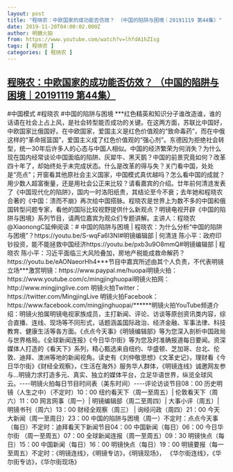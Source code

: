 ```yaml
---
layout: post
title: "程晓农：中欧国家的成功能否仿效？ （中国的陷阱与困境｜20191119 第44集）"
date: 2019-11-20T04:00:02.000Z
author: 明鏡火拍
from: https://www.youtube.com/watch?v=lhfdA1hZIsg
tags: [ 程晓农 ]
categories: [ 程晓农 ]
---
```

<!--1574222402000-->
[程晓农：中欧国家的成功能否仿效？ （中国的陷阱与困境｜20191119 第44集）](https://www.youtube.com/watch?v=lhfdA1hZIsg)
------

<div>
#中国模式 #程晓农 #中国的陷阱与困境 ***红色精英和知识分子谁改造谁，谁的话语在社会上占上风，是社会转型能否成功的关键。在这两方面，苏联比中国好，中欧国家比俄国好。在中欧国家，爱国主义是红色价值观的“致命毒药”，而在中俄这样的“革命摇篮国”，爱国主义成了红色价值观的“强心剂”。东德因为拒绝社会转型，统一30年后许多人的心态与中国人相似。中国的经济繁荣为何消失？为什么现在国内经常谈论中国面临的陷阱、灰犀牛、黑天鹅？中国的前景究竟如何？改革四十年了，却始终处于未完成状态。什么是改革的得与失？关门看中国，处处是“亮点”；开窗看其他原社会主义国家，中国模式真优越吗？怎么看中国的成就？用少数人超富衡量，还是用社会公正来比较？请看嘉宾的介绍。廿年前何清涟发表了《中国现代化的陷阱》，国内一时洛阳纸贵，其结论至今不衰；去年她和程晓农合著的《中国：溃而不崩》再次给中国搭脉。程晓农是世界上为数不多的中国和俄国转型问题专家，看他的国际比较视野提供什么新观点？明镜电视开辟《中国的陷阱与困境》系列节目，请两位嘉宾为观众们专题讲解。主讲人：程晓农 @XiaonongC延伸阅读：# 中国的陷阱与困境 | 程晓农：为什么分析“中国的陷阱与困境”？https://youtu.be/S-wqFa6l3NI#明镜编辑部 | 何清涟 陈小平：政府印钞投资，能不能拯救中国经济https://youtu.be/pxb3u9O8mmQ#明镜编辑部 | 程晓农 陈小平：习近平面临三大风险叠加，房地产税能成救命解药？https://youtu.be/eAONaeorHh4***节目中嘉宾所述由其个人负责，不代表明镜立场***激赏明镜：https://www.paypal.me/huopai明镜火拍：https://www.youtube.com/c/mingjinghuopai明镜火拍网：http://www.mingjinglive.com 明镜火拍Twitter：https://twitter.com/MingjingLive 明镜火拍Facebook：https://www.facebook.com/mingjinghuopai/******明镜火拍YouTube频道介绍：明镜火拍属明镜电视家族成员，主打新闻、评论、访谈等原创资讯类内容，综合直播、连线、现场等不同形式，话题涵盖国际政治、经济金融、军事法律、科技教育、健康生活等各方面。《点点今天事》《明镜编辑部》等为您深入剖析中国政局与世界格局。《全球新闻连报》《今日华尔街》等为您及时准确报道每日要闻。资深媒体人打造的《看天下》系列，精心甄选来自纽约、华盛顿、芝加哥、台北、伦敦、迪拜、澳洲等地的新闻视角。读史有《刘仲敬思想》《文革史记》，理财看《今日华尔街》《财经全观察》，《生活在海外》服务华人群体，《明镜连线》诚邀网友参与…明镜力求打造多元、真实、独立的媒体平台，立足华语世界，纵览全球风云。----明镜火拍每日节目时间表（美东时间）----评论访谈节目08：00 历史明镜（人生之中）（不定时）10：00 纽约看天下（周一至周五）| 伦敦看天下（周六）11：00 网言网事（周一）| 明镜编辑部（周二至周四）| 大事小评（周五）| 明镜书刊（周六）13：00 财经全观察（周三） | 询经问政（周四）21：00 今天大新闻（周一至周日）23：00 中国的陷阱与困境（周一）不定时：点点今天事（每日）不定时：迪拜看天下新闻节目04：00 中国新闻（每日）06：00 今日华尔街 （周一至周五）07：00 全球新闻连报（周一至周五）09：30 明镜快点（每日）15：00 中国新闻（每日）16：00 明镜快点（每日）19：00 明镜要报（每一至周五）不定时：《明镜连线》，《明镜专访》，《明镜现场》， 《华尔街连线》，《华尔街专访》，《华尔街现场》
</div>
